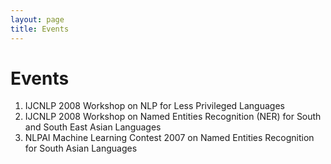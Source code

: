 ```yaml
---
layout: page
title: Events
---
```

# Events

1. IJCNLP 2008 Workshop on NLP for Less Privileged Languages
2. IJCNLP 2008 Workshop on Named Entities Recognition (NER) for South and South East Asian Languages
3. NLPAI Machine Learning Contest 2007 on Named Entities Recognition for South Asian Languages
